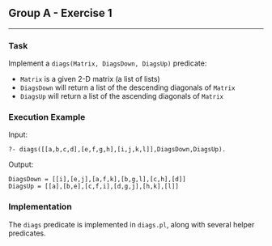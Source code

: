 ## Group A - Exercise 1
***

### Task
Implement a `diags(Matrix, DiagsDown, DiagsUp)` predicate:
- `Matrix` is a given 2-D matrix (a list of lists)
- `DiagsDown` will return a list of the descending diagonals of `Matrix`
- `DiagsUp` will return a list of the ascending diagonals of `Matrix`

### Execution Example
Input:

    ?- diags([[a,b,c,d],[e,f,g,h],[i,j,k,l]],DiagsDown,DiagsUp).

Output:

    DiagsDown = [[i],[e,j],[a,f,k],[b,g,l],[c,h],[d]]
    DiagsUp = [[a],[b,e],[c,f,i],[d,g,j],[h,k],[l]]

### Implementation
The `diags` predicate is implemented in `diags.pl`, along with several helper predicates.
